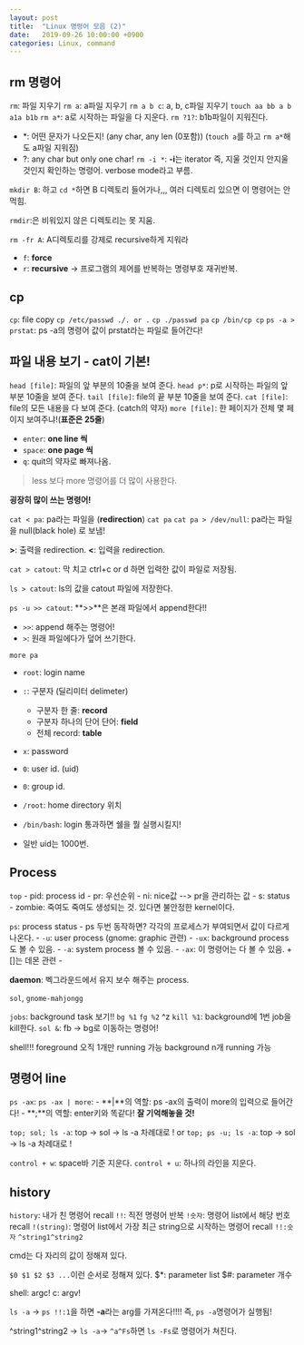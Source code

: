 ```yaml
---
layout: post
title:  "Linux 명령어 모음 (2)"
date:   2019-09-26 10:00:00 +0900
categories: Linux, command
---
```


## rm 명령어

`rm`: 파일 지우기
`rm a`: a파일 지우기
`rm a b c`: a, b, c파일 지우기
`touch aa bb a b a1a b1b`
`rm a*`: a로 시작하는 파일을 다 지운다.
`rm ?1?`: b1b파일이 지워진다.
- *: 어떤 문자가 나오든지! (any char, any len (0포함)) (`touch a`를 하고 `rm a*`해도 a파일 지워짐)
- ?: any char but only one char!
`rm -i *`: **-i**는 iterator 즉, 지울 것인지 안지울 것인지 확인하는 명령어. verbose mode라고 부름.


`mkdir B`: 하고 `cd *`하면 B 디렉토리 들어가나,,, 여러 디렉토리 있으면 이 명령어는 안먹힘.

`rmdir`:은 비워있지 않은 디렉토리는 못 지움.

`rm -fr A`: A디렉토리를 강제로 recursive하게 지워라
- `f`: **force**
- `r`: **recursive** -> 프로그램의 제어를 반복하는 명령부호 재귀반복.

##  cp

`cp`: file copy
`cp /etc/passwd ./. or .`
`cp ./passwd pa`
`cp /bin/cp cp`
`ps -a > prstat`: ps -a의 명령어 값이 prstat라는 파일로 들어간다!

## 파일 내용 보기 - cat이 기본!

`head [file]`: 파일의 앞 부분의 10줄을 보여 준다.
`head p*`: p로 시작하는 파일의 앞 부분 10줄을 보여 준다.
`tail [file]`: file의 끝 부분 10줄을 보여 준다.
`cat [file]`: file의 모든 내용을 다 보여 준다. (catch의 약자)
`more [file]`: 한 페이지가 전체 몇 페이지 보여주냐!(**표준은 25줄**)
- `enter`: **one line 씩**
- `space`: **one page 씩**
- `q`: quit의 약자로 빠져나옴.

> less 보다 more 명령어를 더 많이 사용한다.

**굉장히 많이 쓰는 명령어!**

`cat < pa`: pa라는 파일을 (**redirection**)
`cat pa`
`cat pa > /dev/null`: pa라는 파일을 null(black hole) 로 보냄!

**>**: 출력을 redirection.
**<**: 입력을 redirection.

`cat > catout`: 막 치고 ctrl+c or d 하면 입력한 값이 파일로 저장됨.

`ls > catout`: ls의 값을 catout 파일에 저장한다.

`ps -u >> catout`: **>>**은 본래 파일에서 append한다!!
- `>>`: append 해주는 명령어!
- `>`: 원래 파일에다가 덮어 쓰기한다.

`more pa`
- `root`: login name
- `:`: 구분자 (딜리미터 delimeter)
    - 구분자 한 줄: **record**
    - 구분자 하나의 단어 단어: **field**
    - 전체 record: **table**
- `x`: password
- `0`: user id. (uid)
- `0`: group id.
- `/root`: home directory 위치
- `/bin/bash`: login 통과하면 쉘을 뭘 실행시킬지!

- 일반 uid는 1000번.

## Process

`top`
    - pid: process id
    - pr: 우선순위
    - ni: nice값 --> pr을 관리하는 값
    - s: status
    - zombie: 죽여도 죽여도 생성되는 것. 있다면 불안정한 kernel이다.


`ps`: process status
    - ps 두번 동작하면? 각각의 프로세스가 부여되면서 값이 다르게 나온다.
    - `-u`: user process (gnome: graphic 관련)
    - `-ux`: background process도 볼 수 있음.
    - `-a`: system process 볼 수 있음.
    - `-ax`: 이 명령어는 다 볼 수 있음. + []는 데몬 관련
    -

**daemon**: 벡그라운드에서 유지 보수 해주는 process.

`sol`, `gnome-mahjongg`

`jobs`: background task 보기!!
`bg %1`
`fg %2`
^z
`kill %1`: background에 1번 job을 kill한다.
`sol &`: fb -> bg로 이동하는 명령어!

shell!!!
foreground 오직 1개만 running 가능
background n개 running 가능

## 명령어 line

`ps -ax`:
`ps -ax | more`:
    - **|**의 역할: ps -ax의 출력이 more의 입력으로 들어간다!
    - **;**의 역할: enter키와 똑같다! **잘 기억해놓을 것!**

`top; sol; ls -a`: top -> sol -> ls -a 차례대로 !
or
`top; ps -u; ls -a`: top -> sol -> ls -a 차례대로 !

`control + w`: space바 기준 지운다.
`control + u`: 하나의 라인을 지운다.

## history

`history`: 내가 친 명령어 recall
`!!`: 직전 명령어 반복
`!숫자`: 명령어 list에서 해당 번호 recall
`!(string)`: 명령어 list에서 가장 최근 string으로 시작하는 명령어 recall
`!!:숫자`
`^string1^string2`

cmd는 다 자리의 값이 정해져 있다.

`$0 $1 $2 $3 ...`이런 순서로 정해져 있다.
$*: parameter list
$#: parameter 개수

shell: argc!
c: argv!

`ls -a` -> `ps !!:1`을 하면 **-a**라는 arg를 가져온다!!!! 즉, `ps -a`명령어가 실행됨!

^string1^string2 -> `ls -a`-> `^a^Fs`하면 `ls -Fs`로 명령어가 쳐진다.
